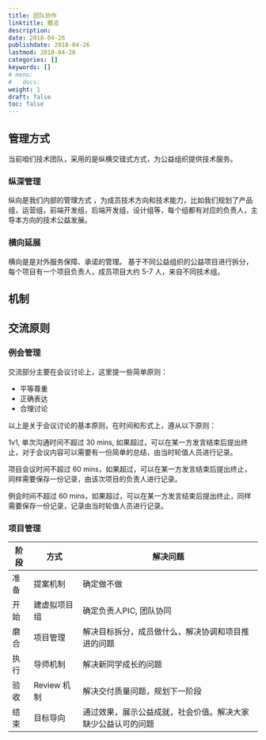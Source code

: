 ```yaml
---
title: 团队协作
linktitle: 概览
description: 
date: 2018-04-26
publishdate: 2018-04-26
lastmod: 2018-04-26
categories: []
keywords: []
# menu:
#   docs:
weight: 1
draft: false
toc: false
---
```


## 管理方式

当前咱们技术团队，采用的是纵横交错式方式，为公益组织提供技术服务。

### 纵深管理

纵向是我们内部的管理方式
，为成员技术方向和技术能力，比如我们规划了产品组，运营组，前端开发组，后端开发组，设计组等，每个组都有对应的负责人，主导本方向的技术公益发展。

### 横向延展

横向是是对外服务保障、承诺的管理。 基于不同公益组织的公益项目进行拆分，每个项目有一个项目负责人，成员项目大约 5-7 人，来自不同技术组。


## 机制

## 交流原则

### 例会管理

交流部分主要在会议讨论上，这里提一些简单原则：

- 平等尊重
- 正确表达
- 合理讨论

以上是关于会议讨论的基本原则，在时间和形式上，遵从以下原则：

1v1, 单次沟通时间不超过 30 mins, 如果超过，可以在某一方发言结束后提出终止，对于会议内容可以需要有一份简单的总结，由当时轮值人员进行记录。

项目会议时间不超过 60 mins，如果超过，可以在某一方发言结束后提出终止，同样需要保存一份记录，由该次项目的负责人进行记录。

例会时间不超过 60 mins，如果超过，可以在某一方发言结束后提出终止，同样需要保存一份记录，记录由当时轮值人员进行记录。


### 项目管理

|阶段 |方式|  解决问题 |
|----| --- | --- |
| 准备 | 提案机制 | 确定做不做 |
| 开始 | 建虚拟项目组 | 确定负责人PIC, 团队协同 |
| 磨合 | 项目管理 | 解决目标拆分，成员做什么，解决协调和项目推进的问题  |
| 执行 | 导师机制 | 解决新同学成长的问题 |
| 验收 | Review 机制   |  解决交付质量问题，规划下一阶段 |
| 结束 | 目标导向 | 通过效果，展示公益成就，社会价值。解决大家缺少公益认可的问题 |
